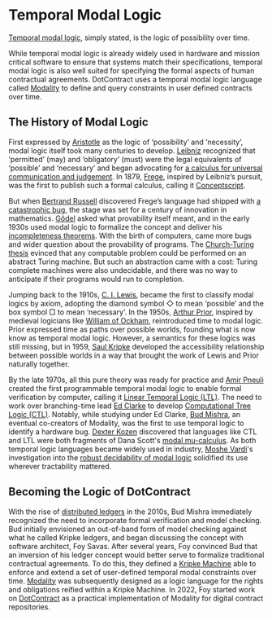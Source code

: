 # Temporal Modal Logic

[Temporal modal logic](https://en.wikipedia.org/wiki/Temporal_logic), simply stated, is the logic of possibility over time.


While temporal modal logic is already widely used in hardware and mission critical software to ensure that systems match their specifications, temporal modal logic is also well suited for specifying the formal aspects of human contractual agreements. DotContract uses a temporal modal logic language called [Modality](/docs/modality) to define and query constraints in user defined contracts over time.


## The History of Modal Logic


First expressed by [Aristotle](https://en.wikipedia.org/wiki/Aristotle) as the logic of ‘possibility’ and ‘necessity’, modal logic itself took many centuries to develop. [Leibniz](https://en.wikipedia.org/wiki/Gottfried_Wilhelm_Leibniz) recognized that ‘permitted’ (may) and ‘obligatory’ (must) were the legal equivalents of ‘possible’ and ‘necessary’ and began advocating for [a calculus for universal communication and judgement](https://en.wikipedia.org/wiki/Characteristica_universalis). In 1879, [Frege](https://en.wikipedia.org/wiki/Gottlob_Frege), inspired by Leibniz’s pursuit, was the first to publish such a formal calculus, calling it [Conceptscript](https://en.wikipedia.org/wiki/Begriffsschrift).


But when [Bertrand Russell](https://en.wikipedia.org/wiki/Bertrand_Russell) discovered Frege’s language had shipped with [a catastrophic bug](https://en.wikipedia.org/wiki/Russell%27s_paradox), the stage was set for a century of innovation in mathematics. [Gödel](https://en.wikipedia.org/wiki/Kurt_G%C3%B6del) asked what provability itself meant, and in the early 1930s used modal logic to formalize the concept and deliver his [incompleteness theorems](https://en.wikipedia.org/wiki/G%C3%B6del%27s_incompleteness_theorems). With the birth of computers, came more bugs and wider question about the provability of programs. The [Church-Turing thesis](https://en.wikipedia.org/wiki/Church%E2%80%93Turing_thesis) evinced that any computable problem could be performed on an abstract Turing machine. But such an abstraction came with a cost: Turing complete machines were also undecidable, and there was no way to anticipate if their programs would run to completion. 


Jumping back to the 1910s, [C. I. Lewis](https://en.wikipedia.org/wiki/C._I._Lewis), became the first to classify modal logics by axiom, adopting the diamond symbol ◇ to mean ‘possible’ and the box symbol □ to mean ‘necessary’. In the 1950s, [Arthur Prior](https://en.wikipedia.org/wiki/Arthur_Prior), inspired by medieval logicians like [William of Ockham](https://en.wikipedia.org/wiki/William_of_Ockham), reintroduced time to modal logic. Prior expressed time as paths over possible worlds, founding what is now know as temporal modal logic. However, a semantics for these logics was still missing, but in 1959, [Saul Kripke](https://en.wikipedia.org/wiki/Saul_Kripke) developed the accessibility relationship between possible worlds in a way that brought the work of Lewis and Prior naturally together.


By the late 1970s, all this pure theory was ready for practice and [Amir Pneuli](https://en.wikipedia.org/wiki/Amir_Pnueli) created the first programmable temporal modal logic to enable formal verification by computer, calling it [Linear Temporal Logic (LTL)](https://en.wikipedia.org/wiki/Linear_temporal_logic). The need to work over branching-time lead [Ed Clarke](https://en.wikipedia.org/wiki/Edmund_M._Clarke) to develop [Computational Tree Logic (CTL)](https://en.wikipedia.org/wiki/Computation_tree_logic). Notably, while studying under Ed Clarke, [Bud Mishra](https://en.wikipedia.org/wiki/Bud_Mishra), an eventual co-creators of Modality, was the first to use temporal logic to identify a hardware bug. [Dexter Kozen](https://en.wikipedia.org/wiki/Dexter_Kozen) discovered that languages like CTL and LTL were both fragments of Dana Scott's [modal mu-calculus](https://en.wikipedia.org/wiki/Modal_%CE%BC-calculus). As both temporal logic languages became widely used in industry, [Moshe Vardi](https://en.wikipedia.org/wiki/Moshe_Vardi)'s investigation into the [robust decidability of modal logic](https://www.cs.rice.edu/\~vardi/papers/dimacs96.pdf) solidified its use wherever tractability mattered.


## Becoming the Logic of DotContract

With the rise of [distributed ledgers](https://en.wikipedia.org/wiki/Distributed_ledger) in the 2010s, Bud Mishra immediately recognized the need to incorporate formal verification and model checking. Bud initially envisioned an out-of-band form of model checking against what he called Kripke ledgers, and began discussing the concept with software architect, Foy Savas. After several years, Foy convinced Bud that an inversion of his ledger concept would better serve to formalize traditional contractual agreements. To do this, they defined a [Kripke Machine](/docs/concepts/kripke-machine) able to enforce and extend a set of user-defined temporal modal constraints over time. [Modality](/docs/modality) was subsequently designed as a logic language for the rights and obligations reified within a Kripke Machine. In 2022, Foy started work on [DotContract](https://dotcontract.xyz) as a practical implementation of Modality for digital contract repositories.